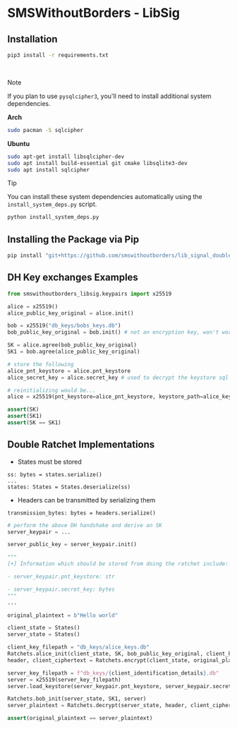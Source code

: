 # SMSWithoutBorders - LibSig

## Installation

```bash
pip3 install -r requirements.txt
```

<br>

> [!NOTE]
>
> If you plan to use `pysqlcipher3`, you'll need to install additional system
> dependencies.

**Arch**

```bash
sudo pacman -S sqlcipher
```

**Ubuntu**

```bash
sudo apt-get install libsqlcipher-dev
sudo apt install build-essential git cmake libsqlite3-dev
sudo apt install sqlcipher
```

> [!TIP]
>
> You can install these system dependencies automatically using the
> `install_system_deps.py` script.

```bash
python install_system_deps.py
```

## Installing the Package via Pip

```bash
pip install "git+https://github.com/smswithoutborders/lib_signal_double_ratchet_python.git@main#egg=smswithoutborders_libsig"
```

## DH Key exchanges Examples

```python
from smswithoutborders_libsig.keypairs import x25519

alice = x25519()
alice_public_key_original = alice.init()

bob = x25519("db_keys/bobs_keys.db")
bob_public_key_original = bob.init() # not an encryption key, won't work unless for AD

SK = alice.agree(bob_public_key_original)
SK1 = bob.agree(alice_public_key_original)

# store the following
alice_pnt_keystore = alice.pnt_keystore
alice_secret_key = alice.secret_key # used to decrypt the keystore sql file

# reinitializing would be...
alice = x25519(pnt_keystore=alice_pnt_keystore, keystore_path=alice_keystore_path, secret_key=alice_secret_key)

assert(SK)
assert(SK1)
assert(SK == SK1)
```

## Double Ratchet Implementations

- States must be stored
```python3
ss: bytes = states.serialize()
...
states: States = States.deserialize(ss)
```

- Headers can be transmitted by serializing them
```python3
transmission_bytes: bytes = headers.serialize()
```

```python
# perform the above DH handshake and derive an SK
server_keypair = ...

server_public_key = server_keypair.init()

"""
[+] Information which should be stored from doing the ratchet include:

- server_keypair.pnt_keystore: str

- server_keypair.secret_key: bytes
"""
...

original_plaintext = b"Hello world"

client_state = States()
server_state = States()

client_key_filepath = "db_keys/alice_keys.db"
Ratchets.alice_init(client_state, SK, bob_public_key_original, client_key_filepath)
header, client_ciphertext = Ratchets.encrypt(client_state, original_plaintext, server_public_key)

server_key_filepath = f"db_keys/{client_identification_details}.db"
server = x25519(server_key_filepath)
server.load_keystore(server_keypair.pnt_keystore, server_keypair.secret_key)

Ratchets.bob_init(server_state, SK1, server)
server_plaintext = Ratchets.decrypt(server_state, header, client_ciphertext, bob_public_key_original)

assert(original_plaintext == server_plaintext)
```
